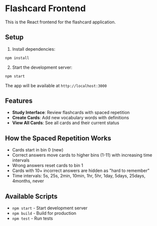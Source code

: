 # Flashcard Frontend

This is the React frontend for the flashcard application.

## Setup

1. Install dependencies:
```bash
npm install
```

2. Start the development server:
```bash
npm start
```

The app will be available at `http://localhost:3000`

## Features

- **Study Interface**: Review flashcards with spaced repetition
- **Create Cards**: Add new vocabulary words with definitions
- **View All Cards**: See all cards and their current status

## How the Spaced Repetition Works

- Cards start in bin 0 (new)
- Correct answers move cards to higher bins (1-11) with increasing time intervals
- Wrong answers reset cards to bin 1
- Cards with 10+ incorrect answers are hidden as "hard to remember"
- Time intervals: 5s, 25s, 2min, 10min, 1hr, 5hr, 1day, 5days, 25days, 4months, never

## Available Scripts

- `npm start` - Start development server
- `npm build` - Build for production
- `npm test` - Run tests

